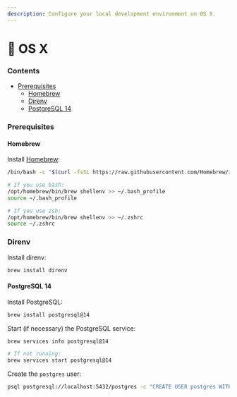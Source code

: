 ```yaml
---
description: Configure your local development environment on OS X.
---
```


# 🍎 OS X

### Contents

- [Prerequisites](os-x.md#prerequisites)
  - [Homebrew](os-x.md#homebrew)
  - [Direnv](os-x.md#direnv)
  - [PostgreSQL 14](os-x.md#postgresql-14)

### Prerequisites

#### Homebrew

Install [Homebrew](https://brew.sh/):

```sh
/bin/bash -c "$(curl -fsSL https://raw.githubusercontent.com/Homebrew/install/HEAD/install.sh)"

# If you use bash:
/opt/homebrew/bin/brew shellenv >> ~/.bash_profile
source ~/.bash_profile

# If you use zsh:
/opt/homebrew/bin/brew shellenv >> ~/.zshrc
source ~/.zshrc
```

### Direnv

Install direnv:

```sh
brew install direnv
```

#### PostgreSQL 14

Install PostgreSQL:

```sh
brew install postgresql@14
```

Start (if necessary) the PostgreSQL service:

```sh
brew services info postgresql@14

# If not running:
brew services start postgresql@14
```

Create the `postgres` user:

```sh
psql postgresql://localhost:5432/postgres -c "CREATE USER postgres WITH SUPERUSER PASSWORD 'password';"
```
